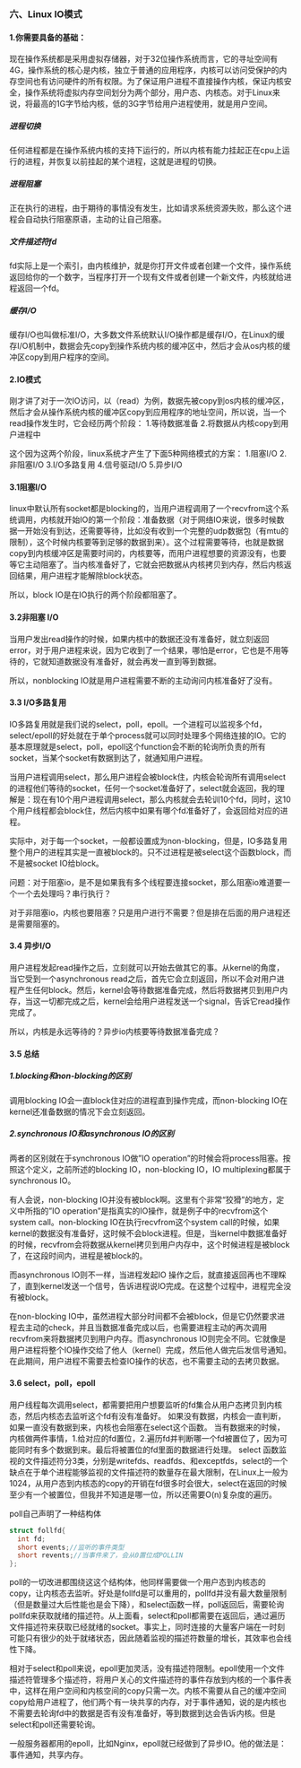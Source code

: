 ### 六、Linux IO模式

#### 1.你需要具备的基础：

现在操作系统都是采用虚拟存储器，对于32位操作系统而言，它的寻址空间有4G，操作系统的核心是内核，独立于普通的应用程序，内核可以访问受保护的内存空间也有访问硬件的所有权限。为了保证用户进程不直接操作内核，保证内核安全，操作系统将虚拟内存空间划分为两个部分，用户态、内核态。对于Linux来说，将最高的1G字节给内核，低的3G字节给用户进程使用，就是用户空间。

##### 进程切换

任何进程都是在操作系统内核的支持下运行的，所以内核有能力挂起正在cpu上运行的进程，并恢复以前挂起的某个进程，这就是进程的切换。

##### 进程阻塞

正在执行的进程，由于期待的事情没有发生，比如请求系统资源失败，那么这个进程会自动执行阻塞原语，主动的让自己阻塞。

##### 文件描述符fd

fd实际上是一个索引，由内核维护，就是你打开文件或者创建一个文件，操作系统返回给你的一个数字，当程序打开一个现有文件或者创建一个新文件，内核就给进程返回一个fd。

##### 缓存I/O

缓存I/O也叫做标准I/O，大多数文件系统默认I/O操作都是缓存I/O，在Linux的缓存I/O机制中，数据会先copy到操作系统内核的缓冲区中，然后才会从os内核的缓冲区copy到用户程序的空间。

#### 2.IO模式

刚才讲了对于一次IO访问，以（read）为例，数据先被copy到os内核的缓冲区，然后才会从操作系统内核的缓冲区copy到应用程序的地址空间，所以说，当一个read操作发生时，它会经历两个阶段：
1.等待数据准备
2.将数据从内核copy到用户进程中

这个因为这两个阶段，linux系统才产生了下面5种网络模式的方案：
1.阻塞I/O
2.非阻塞I/O
3.I/O多路复用
4.信号驱动I/O
5.异步I/O

#### 3.1阻塞I/O

linux中默认所有socket都是blocking的，当用户进程调用了一个recvfrom这个系统调用，内核就开始IO的第一个阶段：准备数据（对于网络IO来说，很多时候数据一开始没有到达，还需要等待，比如没有收到一个完整的udp数据包（有mtu的限制），这个时候内核要等到足够的数据到来）。这个过程需要等待，也就是数据copy到内核缓冲区是需要时间的，内核要等，而用户进程想要的资源没有，也要等它主动阻塞了。当内核准备好了，它就会把数据从内核拷贝到内存，然后内核返回结果，用户进程才能解除block状态。

所以，block IO是在IO执行的两个阶段都阻塞了。

#### 3.2非阻塞 I/O

当用户发出read操作的时候，如果内核中的数据还没有准备好，就立刻返回error，对于用户进程来说，因为它收到了一个结果，哪怕是error，它也是不用等待的，它就知道数据没有准备好，就会再发一直到等到数据。

所以，nonblocking IO就是用户进程需要不断的主动询问内核准备好了没有。

#### 3.3 I/O多路复用

IO多路复用就是我们说的select，poll，epoll。一个进程可以监视多个fd，select/epoll的好处就在于单个process就可以同时处理多个网络连接的IO。它的基本原理就是select，poll，epoll这个function会不断的轮询所负责的所有socket，当某个socket有数据到达了，就通知用户进程。

当用户进程调用select，那么用户进程会被block住，内核会轮询所有调用select的进程他们等待的socket，任何一个socket准备好了，select就会返回，我的理解是：现在有10个用户进程调用select，那么内核就会去轮训10个fd，同时，这10个用户线程都会block住，然后内核中如果有哪个fd准备好了，会返回给对应的进程。

实际中，对于每一个socket，一般都设置成为non-blocking，但是，IO多路复用整个用户的进程其实是一直被block的。只不过进程是被select这个函数block，而不是被socket IO给block。

问题：对于阻塞io，是不是如果我有多个线程要连接socket，那么阻塞io难道要一个一个去处理吗？串行执行？

对于非阻塞io，内核也要阻塞？只是用户进行不需要？但是排在后面的用户进程还是需要阻塞的。

#### 3.4 异步I/O

用户进程发起read操作之后，立刻就可以开始去做其它的事。从kernel的角度，当它受到一个asynchronous read之后，首先它会立刻返回，所以不会对用户进程产生任何block。然后，kernel会等待数据准备完成，然后将数据拷贝到用户内存，当这一切都完成之后，kernel会给用户进程发送一个signal，告诉它read操作完成了。

所以，内核是永远等待的？异步io内核要等待数据准备完成？

#### 3.5 总结

##### 1.blocking和non-blocking的区别

调用blocking IO会一直block住对应的进程直到操作完成，而non-blocking IO在kernel还准备数据的情况下会立刻返回。

##### 2.synchronous IO和asynchronous IO的区别

两者的区别就在于synchronous IO做”IO operation”的时候会将process阻塞。按照这个定义，之前所述的blocking IO，non-blocking IO，IO multiplexing都属于synchronous IO。

有人会说，non-blocking IO并没有被block啊。这里有个非常“狡猾”的地方，定义中所指的”IO operation”是指真实的IO操作，就是例子中的recvfrom这个system call。non-blocking IO在执行recvfrom这个system call的时候，如果kernel的数据没有准备好，这时候不会block进程。但是，当kernel中数据准备好的时候，recvfrom会将数据从kernel拷贝到用户内存中，这个时候进程是被block了，在这段时间内，进程是被block的。

而asynchronous IO则不一样，当进程发起IO 操作之后，就直接返回再也不理睬了，直到kernel发送一个信号，告诉进程说IO完成。在这整个过程中，进程完全没有被block。

在non-blocking IO中，虽然进程大部分时间都不会被block，但是它仍然要求进程去主动的check，并且当数据准备完成以后，也需要进程主动的再次调用recvfrom来将数据拷贝到用户内存。而asynchronous IO则完全不同。它就像是用户进程将整个IO操作交给了他人（kernel）完成，然后他人做完后发信号通知。在此期间，用户进程不需要去检查IO操作的状态，也不需要主动的去拷贝数据。

#### 3.6 select，poll，epoll

用户线程每次调用select，都需要把用户想要监听的fd集合从用户态拷贝到内核态，然后内核态去监听这个fd有没有准备好。
如果没有数据，内核会一直判断，如果一直没有数据到来，内核也会阻塞在select这个函数。
当有数据来的时候，内核做两件事情，1.给对应的fd置位，2.遍历fd并判断哪一个fd被置位了，因为可能同时有多个数据到来。最后将被置位的fd里面的数据进行处理。
select 函数监视的文件描述符分3类，分别是writefds、readfds、和exceptfds，select的一个缺点在于单个进程能够监视的文件描述符的数量存在最大限制，在Linux上一般为1024，从用户态到内核态的copy的开销在fd很多时会很大，select在返回的时候至少有一个被置位，但我并不知道是哪一位，所以还需要O(n)复杂度的遍历。

poll自己声明了一种结构体
```c
struct follfd{
  int fd;
  short events;//监听的事件类型
  short revents;//当事件来了，会从0置位成POLLIN
};
```
poll的一切改进都围绕这这个结构体，他同样需要做一个用户态到内核态的copy，让内核态去监听。好处是follfd是可以重用的，pollfd并没有最大数量限制（但是数量过大后性能也是会下降），和select函数一样，poll返回后，需要轮询pollfd来获取就绪的描述符。从上面看，select和poll都需要在返回后，通过遍历文件描述符来获取已经就绪的socket。事实上，同时连接的大量客户端在一时刻可能只有很少的处于就绪状态，因此随着监视的描述符数量的增长，其效率也会线性下降。


相对于select和poll来说，epoll更加灵活，没有描述符限制。epoll使用一个文件描述符管理多个描述符，将用户关心的文件描述符的事件存放到内核的一个事件表中，这样在用户空间和内核空间的copy只需一次。内核不需要从自己的缓冲空间copy给用户进程了，他们两个有一块共享的内存，对于事件通知，说的是内核也不需要去轮询fd中的数据是否有没有准备好，等到数据到达会告诉内核。但是select和poll还需要轮询。

一般服务器都用的epoll，比如Nginx，epoll就已经做到了异步IO。他的做法是：事件通知，共享内存。
